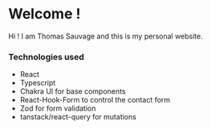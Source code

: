 # Welcome !

Hi !
I am Thomas Sauvage and this is my personal website.

### Technologies used
- React
- Typescript
- Chakra UI for base components
- React-Hook-Form to control the contact form
- Zod for form validation
- tanstack/react-query for mutations


